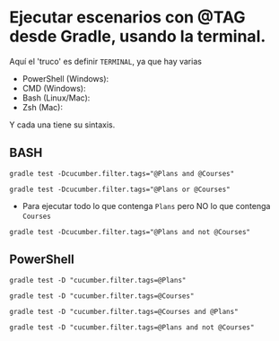 # Ejecutar escenarios con @TAG desde Gradle, usando la terminal.

Aquí el 'truco' es definir `TERMINAL`, ya que hay varias

- PowerShell (Windows):
- CMD (Windows):
- Bash (Linux/Mac):
- Zsh (Mac):

Y cada una tiene su sintaxis.

## BASH

`gradle test -Dcucumber.filter.tags="@Plans and @Courses"`


`gradle test -Dcucumber.filter.tags="@Plans or @Courses"`

- Para ejecutar todo lo que contenga `Plans` pero NO lo que contenga `Courses`

`gradle test -Dcucumber.filter.tags="@Plans and not @Courses"`


## PowerShell

`gradle test -D "cucumber.filter.tags=@Plans"`

`gradle test -D "cucumber.filter.tags=@Courses"`

`gradle test -D "cucumber.filter.tags=@Courses and @Plans"`

`gradle test -D "cucumber.filter.tags=@Plans and not @Courses"`